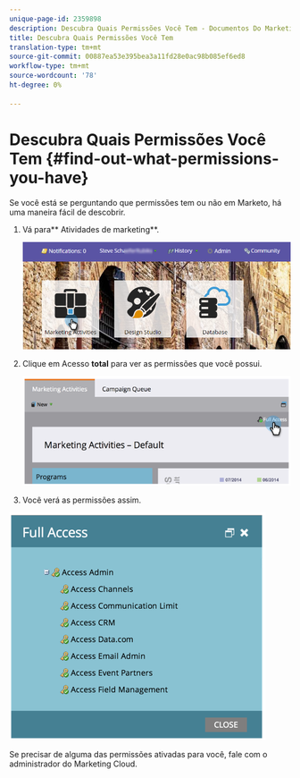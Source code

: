 ```yaml
---
unique-page-id: 2359898
description: Descubra Quais Permissões Você Tem - Documentos Do Marketing - Documentação Do Produto
title: Descubra Quais Permissões Você Tem
translation-type: tm+mt
source-git-commit: 00887ea53e395bea3a11fd28e0ac98b085ef6ed8
workflow-type: tm+mt
source-wordcount: '78'
ht-degree: 0%

---
```



# Descubra Quais Permissões Você Tem {#find-out-what-permissions-you-have}

Se você está se perguntando que permissões tem ou não em Marketo, há uma maneira fácil de descobrir.

1. Vá para** Atividades de marketing**.

   ![](assets/login-marketing-activities.png)

1. Clique em Acesso **total** para ver as permissões que você possui.

   ![](assets/image2014-9-8-17-3a45-3a13.png)

1. Você verá as permissões assim.

![](assets/image2014-9-8-17-3a45-3a23.png)

Se precisar de alguma das permissões ativadas para você, fale com o administrador do Marketing Cloud.

